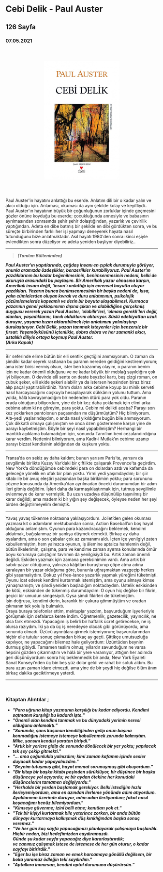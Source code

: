   
# Cebi Delik - Paul Auster
## 126 Sayfa
### 07.05.2021
  
<br>

  <p align="center" style="padding: 10px">
    <img alt="Hayatın-Mucizeleri" src="../images/66_cebi_delik.jpg" width="250">
    <br>

<br>
<br>

Paul Auster'in hayatını anlattığı bu eserde. Anlatım dili bir o kadar yalın ve akıcı olduğu için. Anlaması, okuması da aynı şekilde kolay ve keyifliydi.. <br> Paul Auster'ın hayatının büyük bir çoğunluğunun zorluklar içinde geçmesini gözler önüne koyduğu bu eserde; çocukluğunda annesiyle ve babasının ayrılmasından sonrasında şehir şehir dolaştığından, yazarlık ve çevirilik yaptığından. Adeta en dibe batmış bir şekilde en dibi gördükten sonra,  ve bu süreçte birbirinden farklı her işi yapmayı deneyerek hayata nasıl tutunduğunu bize anlatmaktadır. Asıl hayatı 1980'den sonra ikinci eşiyle evlendikten sonra düzeliyor ve adeta yeniden başlıyor diyebiliriz..

_____

> ***(Tanıtım Bülteninden)***


***Paul Auster'ın yapıtlarında, çağdaş insanı en çıplak durumuyla görüyor, onunla aramızda özdeşlikler, benzerlikler kurabiliyoruz. Paul Auster'ın yazdıklarının bu kadar beğenilmesinin, benimsenmesinin nedeni, belki de okuruyla arasındaki bu paylaşım. Bir Amerikalı yazar olmasına karşın, Amerikalı insanı değil, 'insan'ı anlattığı için evrensel boyutta oluyor yazdıkları. Yazarın bunca benimsenmesinin bir başka nedeni de, kısa, yalın cümlelerden oluşan kıvrak ve duru anlatımının, psikolojik çözümlemelerde kapsamlı ve derin bir boyuta ulaşabilmesi. Kurmaca yazarının genel yaklaşımının dışına çıkan ve alabildiğine gerçekmiş duygusu vererek yazan Paul Auster, 'olabilir'leri, 'olması gerekli'leri değil, olanları, yaşadıklarını, tanık olduklarını aktarıyor. Süslü edebiyattan uzak duruyor, yaşama hızını aktarabilmek için anlatımını yalınlaştırıp durulaştırıyor. Cebi Delik, yazarı tanımak isteyenler için benzersiz bir fırsat: Yaşamöyküsünü içtenlikle, dobra dobra ve her zamanki akıcı, ustalıklı diliyle ortaya koymuş Paul Auster. <br>
(Arka Kapak)***

________



Bir seferinde elime bütün bir elli sentlik geçtiğini anımsıyorum. O zaman da şimdiki kadar seyrek rastlanan bu paranın nereden geldiğini kestiremiyorum; ama ister birisi vermiş olsun, ister ben kazanmış olayım, o paranın benim için ne kadar önemli olduğunu ve ne kadar büyük bir meblağ sayıldığını çok iyi biliyorum. O devirde elli sente on deste beyzbol kartı, beş çizgi roman, on çubuk şeker, elli akide şekeri alabilir ya da istersen hepsinden biraz biraz alıp paçal yaptırabilirdiniz. Yarım doları arka cebime koyup bu minik serveti nasıl harcayacağımı coşkuyla hesaplayarak dükkânın yolunu tuttum. Ama yolda, hâlâ kavrayamadığım bir nedenden ötürü para yok oldu. Paranın orada olduğunu biliyordum, yine de bir kez daha yoklamak için elimi arka cebime attım ki ne göreyim, para yoktu. Cebim mi delikti acaba? Parayı son kez yoklarken pantolonun paçasından mı düşürmüştüm? Hiç bilmiyorum. Altı-yedi yaşlarındaydım, o anda nasıl yıkıldığımı bugün bile anımsıyorum. Çok dikkatli olmaya çalışmıştım ve onca özen göstermeme karşın yine de parayı kaybetmiştim. Böyle bir şeyi nasıl yapabilmiştim? Herhangi bir mantıklı açıklama bulamadığım için, sonunda Tanrı’nın beni cezalandırdığına karar verdim. Nedenini bilmiyorum, ama Kadir-i Mutlak’ın cebime uzanıp parayı bizzat kendisinin aldığından da kuşkum yoktu.

____

Fransa’da on sekiz ay daha kaldım; bunun yarısını Paris’te, yarısını da sevgilimle birlikte Kuzey Var’daki bir çiftlikte çalışarak Provence’ta geçirdim. New York’a döndüğümde cebimdeki para on dolardan azdı ve kafamda da geleceğe yönelik en ufak bir plan yoktu. Yirmi yedi yaşımdaydım; bir şiir kitabı ile bir avuç eleştiri yazısından başka birikimim yoktu; para sorununu çözme konusunda da Amerika’dan ayrılmadan önceki durumumdan bir adım ileri gitmiş değildim. İşleri daha da karmaşıklaştırmak için, tutmuş sevgilimle evlenmeye de karar vermiştik. Bu uzun uzadıya düşünülüp taşınılmış bir karar değildi; ama madem ki bir yığın şey değişecek, öyleyse neden her şeyi birden değiştirmeyelim demiştik.

____

Yavaş yavaş tükenme noktasına yaklaşıyordum. Joliet’den gelen okuması yazması kıt o adamların mektubundan sonra, Action Baseball’un boş hayal olduğunu anlamıştım. Oyunun para kazandıracağını beklemek, kendimi aldatmak, bağışlanmaz bir yanlışa düşmek demekti. Birkaç ay daha oyalandım, ama o son çabalar çok az zamanımı aldı. İçten içe yenilgiyi zaten kabullenmiştim, hem yalnızca oyunun, iş âlemine aptalca hamlemin değil, bütün ilkelerimin, çalışma, para ve kendime zaman ayırma konularında ömür boyu korumaya çalıştığım tavrımın da yenilgisiydi bu. Artık zaman önemli değildi. Eskiden yazmak için zamana gereksinimim vardı. Ama artık bir sabık-yazar olduğuma, yalnızca kâğıtları buruşturup çöpe atma adına karalayan bir yazar olduğuma göre, bununla uğraşmaktan vazgeçip herkes gibi yaşamalıydım. Dokuz yıl free-lance yazarlık yapmak yüreğimi tüketmişti. <br>
Oyunu icat ederek kendimi kurtarmak istemiştim, ama oyunu almaya kimse yanaşmamıştı; ve şimdi yeniden başladığım noktadaydım. Üstelik eskisinden de kötü, eskisinden de tükenmiş durumdaydım: O oyun hiç değilse bir fikrin, geçici bir umudun simgesiydi. Oysa şimdi fikirleri de tüketmiştim. <br>
İşin doğrusu, kendimi derin, karanlık bir çukura gömmüştüm ve oradan çıkmanın tek yolu iş bulmaktı. <br>
Oraya buraya telefonlar ettim, mektuplar yazdım, başvurduğum işyerleriyle görüşmek için defalarca kente indim. Öğretmenlik, gazetecilik, yayıncılık, ne olsa fark etmezdi.
Yapacağım iş belirli bir haftalık ücret getirecekse, ne iş olursa razıydım. İki ya da üç iş neredeyse olacak gibi görünüyordu, ama sonunda olmadı. Üzücü ayrıntılara girmek istemiyorum; başvurularımdan hiçbir elle tutulur sonuç çıkmadan birkaç ay geçti. Gittikçe umutsuzluğa kapılıyor, ne yapacağımı bilemez hale geliyordum: Üzüntüden beynim durmuş gibiydi. Tamamen teslim olmuş; yıllardır savunduğum ne varsa hepsini gözden çıkarmıştım ve hâlâ bir yere varamıyor, attığım her adımda geri düşünüyordum: sonra hiç beklenmedik bir anda, New York Eyaleti Sanat Konseyi’nden üç bin beş yüz dolar geldi ve rahat bir soluk aldım. Bu para uzun zaman idare etmezdi, ama yine de bir şeydi hiç değilse ölüm ânını birkaç dakika geciktirmeye yeterdi.

_____



<br>

### Kitaptan Alıntılar ;
- ***"Para uğruna kitap yazmanın karşılığı bu kadar ediyordu. Kendimi satmanın karşılığı bu kadardı işte."***
- ***"Önemli olan kendimi tanımak ve bu dünyadaki yerimin neresi olduğunu anlamaktı."***
- ***"Sonunda, şans kuşunun kendiliğinden gelip onun başına konmadığını istemeye istemeye kabullenmek zorunda kalmıştım. Mike, şansını kendisi yaratan biriydi."***
- ***"Artık bir yerlere gidip de sonunda dönülecek bir yer yoktu; yapılacak tek şey çekip gitmekti."***
- ***"... ama çoğunlukla yalnızdım; kimi zaman kafamın içinde sesler duyacak kadar yapayalnızdım."***
- ***"Beynim tutuşmuş gibi, hayat memat sorunuymuş gibi okuyordum."***
- ***"Bir kitap bir başka kitabı peşinden sürüklüyor, bir düşünce bir başka düşünceye yol açıyordu; ve bir aydan ötekine her konudaki düşüncelerim tamamen değişiyordu."***
- ***"Herhalde bir yerden başlamak gerekiyor. Belki istediğim hızla ilerleyemiyordum, ama en azından ilerleme yönünde adım atıyordum. <br> Ayaklarımın üzerinde duruyor, adım adım ilerliyordum; fakat nasıl koşacağımı henüz bilemiyordum."***
- ***"Kimseye güvenme; izini belli etme; kanıtları yok et."***
- ***"Tek bir kişiyi kurtarmak bile yeterince zorken, bir anda bütün dünyayı kurtarmaya kalkışmak düş kırıklığından başka sonuç veremez."***
- ***"Ve her gün kaç sayfa yapacağımızı planlayarak çalışmaya başlardık. <br> 
Hiçbir neden, bizi hedefimizden caydıramazdı. <br> 
Günde şu kadar sayfa yapacağız diye kararlaştırırdık;  <br> ve canımız çalışmak istese de istemese de her gün oturur, o kadar sayfayı bitirirdik."***
- ***"Eğer bu işe biraz zaman ve emek harcamaya gönüllü değilsem, bir boka yaramaz ödleğin teki sayılırdım."***
- ***"Aptallara inanırsan, kendini aptal durumuna düşürürsün."***